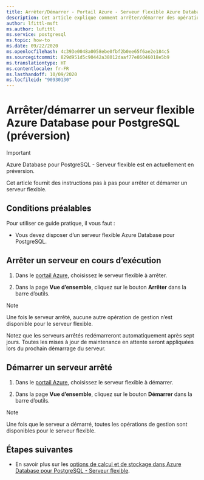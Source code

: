 ```yaml
---
title: Arrêter/Démarrer - Portail Azure - Serveur flexible Azure Database pour PostgreSQL
description: Cet article explique comment arrêter/démarrer des opérations dans Azure Database pour PostgreSQL à l’aide du portail Azure.
author: lfittl-msft
ms.author: lufittl
ms.service: postgresql
ms.topic: how-to
ms.date: 09/22/2020
ms.openlocfilehash: 4c393e0048a0058ebe0fbf2b0ee65f6ae2e184c5
ms.sourcegitcommit: 829d951d5c90442a38012daaf77e86046018e5b9
ms.translationtype: HT
ms.contentlocale: fr-FR
ms.lasthandoff: 10/09/2020
ms.locfileid: "90930130"
---
```

# <a name="stopstart-an-azure-database-for-postgresql---flexible-server-preview"></a>Arrêter/démarrer un serveur flexible Azure Database pour PostgreSQL (préversion)

> [!IMPORTANT]
> Azure Database pour PostgreSQL - Serveur flexible est en actuellement en préversion.

Cet article fournit des instructions pas à pas pour arrêter et démarrer un serveur flexible.

## <a name="pre-requisites"></a>Conditions préalables

Pour utiliser ce guide pratique, il vous faut :

-   Vous devez disposer d’un serveur flexible Azure Database pour PostgreSQL.

## <a name="stop-a-running-server"></a>Arrêter un serveur en cours d’exécution

1.  Dans le [portail Azure](https://portal.azure.com/), choisissez le serveur flexible à arrêter.

2.  Dans la page **Vue d’ensemble**, cliquez sur le bouton **Arrêter** dans la barre d’outils.

> [!NOTE]
> Une fois le serveur arrêté, aucune autre opération de gestion n’est disponible pour le serveur flexible.

Notez que les serveurs arrêtés redémarreront automatiquement après sept jours. Toutes les mises à jour de maintenance en attente seront appliquées lors du prochain démarrage du serveur.

## <a name="start-a-stopped-server"></a>Démarrer un serveur arrêté

1.  Dans le [portail Azure](https://portal.azure.com/), choisissez le serveur flexible à démarrer.

2.  Dans la page **Vue d’ensemble**, cliquez sur le bouton **Démarrer** dans la barre d’outils.

> [!NOTE]
> Une fois que le serveur a démarré, toutes les opérations de gestion sont disponibles pour le serveur flexible.

## <a name="next-steps"></a>Étapes suivantes

- En savoir plus sur les [options de calcul et de stockage dans Azure Database pour PostgreSQL - Serveur flexible](./concepts-compute-storage.md).
